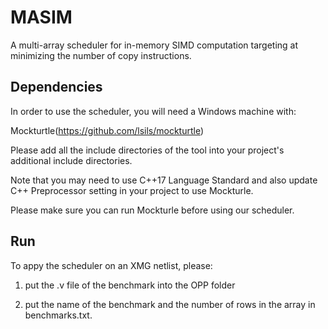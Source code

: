 # MASIM
A multi-array scheduler for in-memory SIMD computation targeting at minimizing the number of copy instructions.

## Dependencies
In order to use the scheduler, you will need a Windows machine with:

Mockturtle(https://github.com/lsils/mockturtle)

Please add all the include directories of the tool into your project's additional include directories.

Note that you may need to use C++17 Language Standard and also update C++ Preprocessor setting in your project to use Mockturle.

Please make sure you can run Mockturle before using our scheduler.

## Run
To appy the scheduler on an XMG netlist, please:

1) put the .v file of the benchmark into the OPP folder

2) put the name of the benchmark and the number of rows in the array in benchmarks.txt.
